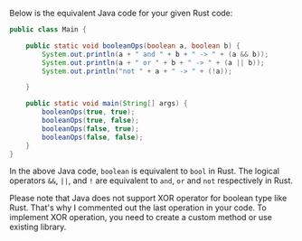 Below is the equivalent Java code for your given Rust code:

```java
public class Main {

    public static void booleanOps(boolean a, boolean b) {
        System.out.println(a + " and " + b + " -> " + (a && b));
        System.out.println(a + " or " + b + " -> " + (a || b));
        System.out.println("not " + a + " -> " + (!a));

    }

    public static void main(String[] args) {
        booleanOps(true, true);
        booleanOps(true, false);
        booleanOps(false, true);
        booleanOps(false, false);
    }
}
```

In the above Java code, `boolean` is equivalent to `bool` in Rust. The logical operators `&&`, `||`, and `!` are equivalent to `and`, `or` and `not` respectively in Rust.

Please note that Java does not support XOR operator for boolean type like Rust. That's why I commented out the last operation in your code. To implement XOR operation, you need to create a custom method or use existing library.
